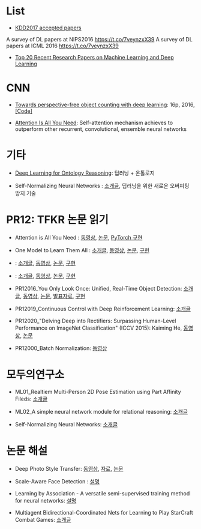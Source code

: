 
# List

- [KDD2017 accepted papers](https://t.co/ScQ7iPgcMz)

A survey of DL papers at NIPS2016 https://t.co/7veynzxX39
A survey of DL papers at ICML 2016 https://t.co/7veynzxX39

- [Top 20 Recent Research Papers on Machine Learning and Deep Learning](http://www.kdnuggets.com/2017/04/top-20-papers-machine-learning.html#.WUsfbiim0As.facebook)

# CNN
- [Towards perspective-free object counting with deep learning](http://agamenon.tsc.uah.es/Investigacion/gram/publications/eccv2016-onoro.pdf): 16p, 2016, [[Code]](https://github.com/gramuah/ccnn)


- [Attention Is All You Need](https://arxiv.org/abs/1706.03762v1): Self-attention mechanism achieves to outperform other recurrent, convolutional, ensemble neural networks



# 기타
- [Deep Learning for Ontology Reasoning](https://scirate.com/arxiv/1705.10342): 딥러닝 + 온톨로지

- Self-Normalizing Neural Networks : [소개글](https://www.facebook.com/groups/keras.py/permalink/753992224781804/), 딥러닝을 위한 새로운 오버피팅 방지 기술

# PR12: TFKR 논문 읽기

- Attention is All You Need : [동영상](), [논문](), [PyTorch 구현](https://github.com/jadore801120/attention-is-all-you-need-pytorch)

- One Model to Learn Them All : [소개글](https://www.facebook.com/groups/modulabs/permalink/1391014227630423/), [동영상](), [논문](https://arxiv.org/pdf/1706.05137.pdf), [구현]()

- : [소개글](), [동영상](), [논문](), [구현]()

- : [소개글](), [동영상](), [논문](), [구현]()

- PR12016_You Only Look Once: Unified, Real-Time Object Detection: [소개글](https://www.facebook.com/groups/TensorFlowKR/permalink/488625768145153/), [동영상](https://www.youtube.com/watch?v=eTDcoeqj1_w&feature=youtu.be), [논문](https://arxiv.org/abs/1506.02640), [발표자료](https://www.slideshare.net/TaegyunJeon1/pr12-you-only-look-once-yolo-unified-realtime-object-detection), [구현]()

- PR12019_Continuous Control with Deep Reinforcement Learning: [소개글](https://www.facebook.com/groups/TensorFlowKR/permalink/492666301074433/)

- PR12020_"Delving Deep into Rectifiers: Surpassing Human-Level Performance on ImageNet Classification" (ICCV 2015): Kaiming He, [동영상](https://youtu.be/absOinFeGv0
), [논문](https://arxiv.org/abs/1502.01852)

- PR12000_Batch Normalization: [동영상](https://www.facebook.com/100002315262552/videos/o.255834461424286/1388594871227675/?type=2&theater)

# 모두의연구소


- ML01_Realtiem Multi-Person 2D Pose Estimation using Part Affinity Fileds: [소개글](https://www.facebook.com/groups/modulabs/permalink/1375661909165655/)

- ML02_A simple neural network module for relational reasoning: [소개글](https://www.facebook.com/groups/modulabs/permalink/1368490903216089/)

- Self-Normalizing Neural Networks: [소개글](https://www.facebook.com/groups/modulabs/permalink/1368448333220346/)

# 논문 해설

- Deep Photo Style Transfer: [동영상]( https://www.facebook.com/DrSonicwave/videos/1562824043750262/), [자료](http://www.modulabs.co.kr/DeepLAB_library/13532), [논문](https://arxiv.org/abs/1703.07511)

- Scale-Aware Face Detection : [설명](https://www.facebook.com/groups/TensorFlowKR/permalink/497539923920404/)

- Learning by Association - A versatile semi-supervised training method for neural networks: [설명](http://jaejunyoo.blogspot.com/2017/07/learning-by-association-versatile-semi-supervised-training.html)

- Multiagent Bidirectional-Coordinated Nets for Learning to Play StarCraft Combat Games: [소개글](https://www.facebook.com/groups/TensorFlowKR/permalink/491011871239876/)
